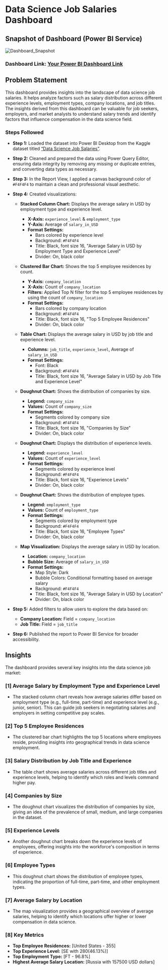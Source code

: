 # Data Science Job Salaries Dashboard

## Snapshot of Dashboard (Power BI Service)

![Dashboard_Snapshot](https://app.powerbi.com/view?r=eyJrIjoiYWM2ZTBmMzAtMzI4NS00ZjcwLWEzYzYtZmUwZTViYTY4NDNhIiwidCI6ImRmODY3OWNkLWE4MGUtNDVkOC05OWFjLWM4M2VkN2ZmOTVhMCJ9)

### Dashboard Link: [Your Power BI Dashboard Link](https://app.powerbi.com/view?r=eyJrIjoiYWM2ZTBmMzAtMzI4NS00ZjcwLWEzYzYtZmUwZTViYTY4NDNhIiwidCI6ImRmODY3OWNkLWE4MGUtNDVkOC05OWFjLWM4M2VkN2ZmOTVhMCJ9)

## Problem Statement

This dashboard provides insights into the landscape of data science job salaries. It helps analyze factors such as salary distribution across different experience levels, employment types, company locations, and job titles. The insights derived from this dashboard can be valuable for job seekers, employers, and market analysts to understand salary trends and identify factors that influence compensation in the data science field.

### Steps Followed

- **Step 1:** Loaded the dataset into Power BI Desktop from the Kaggle dataset titled [“Data Science Job Salaries”](https://www.kaggle.com/datasets/ruchi798/data-science-job-salaries).

- **Step 2:** Cleaned and prepared the data using Power Query Editor, ensuring data integrity by removing any missing or duplicate entries, and converting data types as necessary.

- **Step 3:** In the Report View, I applied a canvas background color of `#F4F4F4` to maintain a clean and professional visual aesthetic.

- **Step 4:** Created visualizations:
  - **Stacked Column Chart:** Displays the average salary in USD by employment type and experience level.
    - **X-Axis:** `experience_level` & `employment_type`
    - **Y-Axis:** Average of `salary_in_USD`
    - **Format Settings:** 
      - Bars colored by experience level
      - Background: `#F4F4F4`
      - Title: Black, font size 16, "Average Salary in USD by Employment Type and Experience Level"
      - Divider: On, black color

  - **Clustered Bar Chart:** Shows the top 5 employee residences by count.
    - **Y-Axis:** `company_location`
    - **X-Axis:** Count of `company_location`
    - **Filters:** Applied Top N filter for the top 5 employee residences by using the count of `company_location`
    - **Format Settings:** 
      - Bars colored by company location
      - Background: `#F4F4F4`
      - Title: Black, font size 16, "Top 5 Employee Residences"
      - Divider: On, black color

  - **Table Chart:** Displays the average salary in USD by job title and experience level.
    - **Columns:** `job_title`, `experience_level`, Average of `salary_in_USD`
    - **Format Settings:**
      - Font: Black
      - Background: `#F4F4F4`
      - Title: Black, font size 16, "Average Salary in USD by Job Title and Experience Level"

  - **Doughnut Chart:** Shows the distribution of companies by size.
    - **Legend:** `company_size`
    - **Values:** Count of `company_size`
    - **Format Settings:**
      - Segments colored by company size
      - Background: `#F4F4F4`
      - Title: Black, font size 16, "Companies by Size"
      - Divider: On, black color

  - **Doughnut Chart:** Displays the distribution of experience levels.
    - **Legend:** `experience_level`
    - **Values:** Count of `experience_level`
    - **Format Settings:**
      - Segments colored by experience level
      - Background: `#F4F4F4`
      - Title: Black, font size 16, "Experience Levels"
      - Divider: On, black color

  - **Doughnut Chart:** Shows the distribution of employee types.
    - **Legend:** `employment_type`
    - **Values:** Count of `employment_type`
    - **Format Settings:**
      - Segments colored by employment type
      - Background: `#F4F4F4`
      - Title: Black, font size 16, "Employee Types"
      - Divider: On, black color

  - **Map Visualization:** Displays the average salary in USD by location.
    - **Location:** `company_location`
    - **Bubble Size:** Average of `salary_in_USD`
    - **Format Settings:**
      - Map Style: Dark
      - Bubble Colors: Conditional formatting based on average salary
      - Background: `#F4F4F4`
      - Title: Black, font size 16, "Average Salary in USD by Location"
      - Divider: On, black color

- **Step 5:** Added filters to allow users to explore the data based on:
  - **Company Location:** Field = `company_location`
  - **Job Title:** Field = `job_title`

- **Step 6:** Published the report to Power BI Service for broader accessibility.

## Insights

The dashboard provides several key insights into the data science job market:

### [1] Average Salary by Employment Type and Experience Level
   - The stacked column chart reveals how average salaries differ based on employment type (e.g., full-time, part-time) and experience level (e.g., junior, senior). This can guide job seekers in negotiating salaries and employers in setting competitive pay scales.

### [2] Top 5 Employee Residences
   - The clustered bar chart highlights the top 5 locations where employees reside, providing insights into geographical trends in data science employment.

### [3] Salary Distribution by Job Title and Experience
   - The table chart shows average salaries across different job titles and experience levels, helping to identify which roles and levels command higher pay.

### [4] Companies by Size
   - The doughnut chart visualizes the distribution of companies by size, giving an idea of the prevalence of small, medium, and large companies in the dataset.

### [5] Experience Levels
   - Another doughnut chart breaks down the experience levels of employees, offering insights into the workforce's composition in terms of experience.

### [6] Employee Types
   - This doughnut chart shows the distribution of employee types, indicating the proportion of full-time, part-time, and other employment types.

### [7] Average Salary by Location
   - The map visualization provides a geographical overview of average salaries, helping to identify which locations offer higher or lower compensation in data science.

### [8] Key Metrics
   - **Top Employee Residences:** [United States - 355]
   - **Top Experience Level:** [SE with 280(46.13%)]
   - **Top Employment Type:** [FT - 96.8%]
   - **Highest Average Salary Location:** [Russia with 157500 USD dollars]
